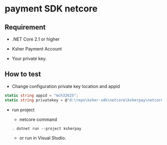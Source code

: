 # payment SDK netcore

## Requirement

- .NET Core 2.1 or higher

- Ksher Payment Account

- Your private key.

## How to test

- Change configuration private key location and appid 

```csharp
static string appid = "mch32625";
static string privatekey = @"d:\repo\ksher-sdk\netcore\ksherpay\netcoreConsole\mch_privkey.pem";
```

- run project
  - netcore command

  ```shell
  . dotnet run --project ksherpay
  ```

  - or run in Visual Studio.
